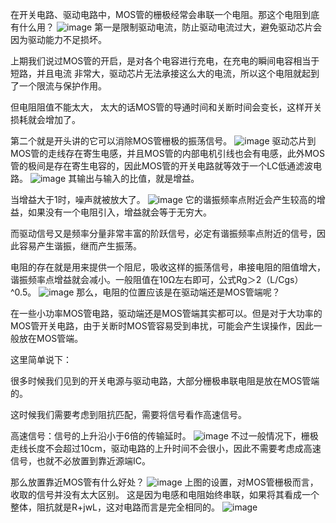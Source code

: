在开关电路、驱动电路中，MOS管的栅极经常会串联一个电阻。那这个电阻到底有什么用？
![image](https://github.com/user-attachments/assets/288eacce-636a-4fc5-9298-592a07439843)
第一是限制驱动电流，防止驱动电流过大，避免驱动芯片会因为驱动能力不足损坏。

上期我们说过MOS管的开启，是对各个电容进行充电，在充电的瞬间电容相当于短路，并且电流 非常大，驱动芯片无法承接这么大的电流，所以这个电阻就起到了一个限流与保护作用。

但电阻阻值不能太大， 太大的话MOS管的导通时间和关断时间会变长，这样开关损耗就会增加了。

第二个就是开头讲的它可以消除MOS管栅极的振荡信号。
![image](https://github.com/user-attachments/assets/f515c291-df4b-4b4d-926d-1f12d31b6e58)
驱动芯片到MOS管的走线存在寄生电感，并且MOS管的内部电机引线也会有电感，此外MOS管的极间是存在寄生电容的，因此MOS管的开关电路就等效于一个LC低通滤波电路。
![image](https://github.com/user-attachments/assets/c3961e5e-f330-4b3d-a214-9daf0627d4ed)
其输出与输入的比值，就是增益。

当增益大于1时，噪声就被放大了。
![image](https://github.com/user-attachments/assets/f42b6e1f-dea9-461e-a4af-4d62b300e683)
它的谐振频率点附近会产生较高的增益，如果没有一个电阻引入，增益就会等于无穷大。

而驱动信号又是频率分量非常丰富的阶跃信号，必定有谐振频率点附近的信号，因此容易产生谐振，继而产生振荡。

电阻的存在就是用来提供一个阻尼，吸收这样的振荡信号，串接电阻的阻值增大，谐振频率点增益就会减小。一般阻值在10Ω左右即可，公式Rg＞2（L/Cgs）^0.5。
![image](https://github.com/user-attachments/assets/fa4c86b5-f638-4587-9c04-5c5033485b88)
那么，电阻的位置应该是在驱动端还是MOS管端呢？

在一些小功率MOS管电路，驱动端还是MOS管端其实都可以。但是对于大功率的MOS管开关电路，由于关断时MOS管容易受到串扰，可能会产生误操作，因此一般放在MOS管端。

这里简单说下：

很多时候我们见到的开关电源与驱动电路，大部分栅极串联电阻是放在MOS管端的。

这时候我们需要考虑到阻抗匹配，需要将信号看作高速信号。

高速信号：信号的上升沿小于6倍的传输延时。
![image](https://github.com/user-attachments/assets/b7badad5-c34a-4967-aa6d-8a1e55b4bd71)
不过一般情况下，栅极走线长度不会超过10cm，驱动电路的上升时间不会很小，因此不需要考虑成高速信号，也就不必放置到靠近源端IC。

那么放置靠近MOS管有什么好处？
![image](https://github.com/user-attachments/assets/b61920d9-4f60-4d1e-a152-a467f764af69)
上图的设置，对MOS管栅极而言，收取的信号并没有太大区别。
这是因为电感和电阻始终串联，如果将其看成一个整体，阻抗就是R+jwL，这对电路而言是完全相同的。
![image](https://github.com/user-attachments/assets/f8663541-fe8c-426d-8877-c42d0c6953ea)



